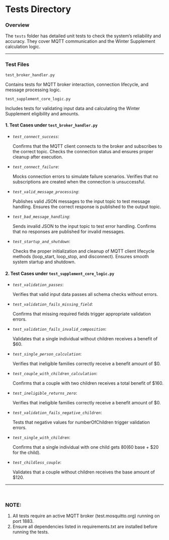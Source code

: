 # Tests Directory

### Overview

The `tests` folder has detailed unit tests to check the system’s reliability and accuracy. They cover MQTT communication and the Winter Supplement calculation logic.

---

### Test Files

`test_broker_handler.py`

Contains tests for MQTT broker interaction, connection lifecycle, and message processing logic.

`test_supplement_core_logic.py`
   
  Includes tests for validating input data and calculating the Winter Supplement eligibility and amounts.

#### 1. Test Cases under `test_broker_handler.py`

- *`test_connect_success`*:

  Confirms that the MQTT client connects to the broker and subscribes to the correct topic.
  Checks the connection status and ensures proper cleanup after execution.

- *`test_connect_failure`*:

  Mocks connection errors to simulate failure scenarios.
  Verifies that no subscriptions are created when the connection is unsuccessful.

- *`test_valid_message_processing`*: 
  
  Publishes valid JSON messages to the input topic to test message handling.
  Ensures the correct response is published to the output topic.

- *`test_bad_message_handling`*: 
  
  Sends invalid JSON to the input topic to test error handling.
  Confirms that no responses are published for invalid messages.

- *`test_startup_and_shutdown`*:  
  
  Checks the proper initialization and cleanup of MQTT client lifecycle methods (loop_start, loop_stop, and disconnect).
  Ensures smooth system startup and shutdown.

#### 2. Test Cases under `test_supplement_core_logic.py`

- *`test_validation_passes`*:

  Verifies that valid input data passes all schema checks without errors.

- *`test_validation_fails_missing_field`*:  

  Confirms that missing required fields trigger appropriate validation errors.

- *`test_validation_fails_invalid_composition`*:  

  Validates that a single individual without children receives a benefit of $60.

- *`test_single_person_calculation`*:

  Verifies that ineligible families correctly receive a benefit amount of $0.

- *`test_couple_with_children_calculation`*:

  Confirms that a couple with two children receives a total benefit of $160.


- *`test_ineligible_returns_zero`*: 

  Verifies that ineligible families correctly receive a benefit amount of $0.


- *`test_validation_fails_negative_children`*:

  Tests that negative values for numberOfChildren trigger validation errors.


- *`test_single_with_children`*:

   Confirms that a single individual with one child gets $80 ($60 base + $20 for the child).


- *`test_childless_couple`*:

  Validates that a couple without children receives the base amount of $120.
---
<br>

### NOTE:

1. All tests require an active MQTT broker (test.mosquitto.org) running on port 1883.
2. Ensure all dependencies listed in requirements.txt are installed before running the tests.

